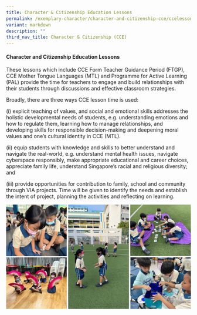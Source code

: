 ```yaml
---
title: Character & Citizenship Education Lessons
permalink: /exemplary-character/character-and-citizenship-cce/ccelessons/
variant: markdown
description: ""
third_nav_title: Character & Citizenship (CCE)
---
```

#### **Character and Citizenship Education Lessons** 

These lessons which include CCE Form Teacher Guidance Period (FTGP), CCE Mother Tongue Languages (MTL) and Programme for Active Learning (PAL) provide the time for teachers to engage and build relationships with their students through discussions and effective classroom strategies. 

Broadly, there are three ways CCE lesson time is used: <br>

(i) explicit teaching of values, and social and emotional skills addresses the holistic developmental needs of students, e.g. understanding emotions and how to regulate them, learning how to manage relationships, and developing skills for responsible decision-making and deepening moral values and one’s cultural identity in CCE (MTL). 

(ii) equip students with knowledge and skills to better understand and navigate the real-world, e.g. understand mental health issues, navigate cyberspace responsibly, make appropriate educational and career choices, appreciate family life, understand Singapore’s racial and religious diversity; and 

(iii) provide opportunities for contribution to family, school and community through VIA projects. Time will be given to identify the needs and establish the intent of project, planning the activities and reflecting on learning. 

![](/images/cce.jpg)